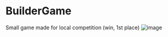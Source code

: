 # BuilderGame
Small game made for local competition (win, 1st place)
![image](https://github.com/JumperOnJava/BuilderGame/assets/59884606/34320b2b-4ab4-4075-9903-22182ae738ff)
